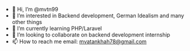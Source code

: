 - 👋 Hi, I’m @mvtn99
- 👀 I’m interested in Backend development, German Idealism and many other things
- 🌱 I’m currently learning PHP/Laravel
- 💞️ I’m looking to collaborate on backend development internship
- 📫 How to reach me email: mvatankhah78@gmail.com

<!---
mvtn99/mvtn99 is a ✨ special ✨ repository because its `README.md` (this file) appears on your GitHub profile.
You can click the Preview link to take a look at your changes.
--->
